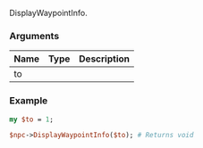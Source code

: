 DisplayWaypointInfo.
### Arguments
**Name**|**Type**|**Description**
:---|:---|:---
to||

### Example

```perl
my $to = 1;

$npc->DisplayWaypointInfo($to); # Returns void
```